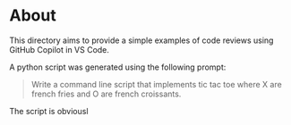 # About
This directory aims to provide a simple examples of code reviews using GitHub Copilot in VS Code.

A python script was generated using the following prompt:

> Write a command line script that implements tic tac toe where X are french fries and O are french croissants.

The script is obviousl